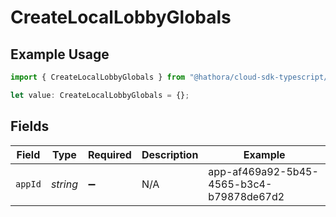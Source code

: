 # CreateLocalLobbyGlobals

## Example Usage

```typescript
import { CreateLocalLobbyGlobals } from "@hathora/cloud-sdk-typescript/models/operations";

let value: CreateLocalLobbyGlobals = {};
```

## Fields

| Field                                    | Type                                     | Required                                 | Description                              | Example                                  |
| ---------------------------------------- | ---------------------------------------- | ---------------------------------------- | ---------------------------------------- | ---------------------------------------- |
| `appId`                                  | *string*                                 | :heavy_minus_sign:                       | N/A                                      | app-af469a92-5b45-4565-b3c4-b79878de67d2 |